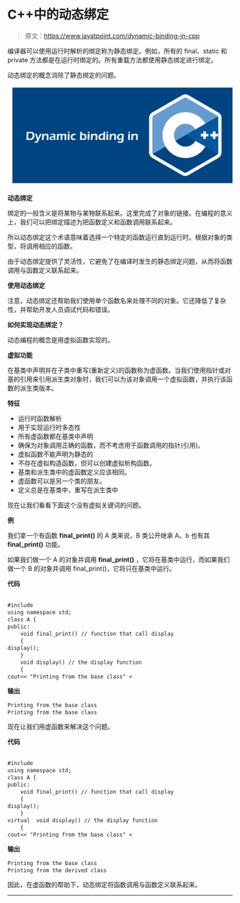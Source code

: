 # C++中的动态绑定

> 原文：<https://www.javatpoint.com/dynamic-binding-in-cpp>

编译器可以使用运行时解析的绑定称为静态绑定。例如，所有的 final、static 和 private 方法都是在运行时绑定的。所有重载方法都使用静态绑定进行绑定。

动态绑定的概念消除了静态绑定的问题。

![Dynamic binding in C++](img/5d6c44b119c4e66e93a75932dab50086.png)

**动态绑定**

绑定的一般含义是将某物与某物联系起来。这里完成了对象的链接。在编程的意义上，我们可以把绑定描述为把函数定义和函数调用联系起来。

所以动态绑定这个术语意味着选择一个特定的函数运行直到运行时。根据对象的类型，将调用相应的函数。

由于动态绑定提供了灵活性，它避免了在编译时发生的静态绑定问题，从而将函数调用与函数定义联系起来。

**使用动态绑定**

注意，动态绑定还帮助我们使用单个函数名来处理不同的对象。它还降低了复杂性，并帮助开发人员调试代码和错误。

**如何实现动态绑定？**

动态编程的概念是用虚拟函数实现的。

**虚拟功能**

在基类中声明并在子类中重写(重新定义)的函数称为虚函数。当我们使用指针或对基的引用来引用派生类对象时，我们可以为该对象调用一个虚拟函数，并执行该函数的派生类版本。

**特征**

*   运行时函数解析
*   用于实现运行时多态性
*   所有虚函数都在基类中声明
*   确保为对象调用正确的函数，而不考虑用于函数调用的指针(引用)。
*   虚拟函数不能声明为静态的
*   不存在虚拟构造函数，但可以创建虚拟析构函数。
*   基类和派生类中的虚函数定义应该相同。
*   虚函数可以是另一个类的朋友。
*   定义总是在基类中，重写在派生类中

现在让我们看看下面这个没有虚拟关键词的问题。

**例**

我们拿一个有函数 **final_print()** 的 A 类来说，B 类公开继承 A。b 也有其 **final_print()** 功能。

如果我们做一个 A 的对象并调用 **final_print()** ，它将在基类中运行，而如果我们做一个 B 的对象并调用 final_print()，它将只在基类中运行。

**代码**

```

#include 
using namespace std;
class A {
public:
    void final_print() // function that call display
    {
display();
    }
    void display() // the display function
    {
cout<< "Printing from the base class" <
```

**输出**

```
Printing from the base class
Printing from the base class    

```

现在让我们用虚函数来解决这个问题。

**代码**

```

#include 
using namespace std;
class A {
public:
    void final_print() // function that call display
    {
display();
    }
virtual  void display() // the display function
    {
cout<< "Printing from the base class" <
```

**输出**

```
Printing from the base class
Printing from the derived class   

```

因此，在虚函数的帮助下，动态绑定将函数调用与函数定义联系起来。

* * *